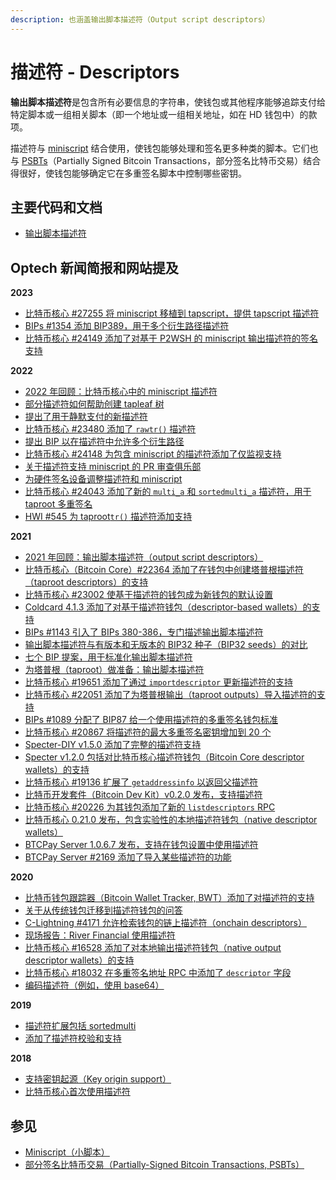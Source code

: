 ```yaml
---
description: 也涵盖输出脚本描述符（Output script descriptors）
---
```


# 描述符 - Descriptors

**输出脚本描述符**是包含所有必要信息的字符串，使钱包或其他程序能够追踪支付给特定脚本或一组相关脚本（即一个地址或一组相关地址，如在 HD 钱包中）的款项。

描述符与 [miniscript](https://bitcoinops.org/en/topics/miniscript/) 结合使用，使钱包能够处理和签名更多种类的脚本。它们也与 [PSBTs](https://bitcoinops.org/en/topics/psbt/)（Partially Signed Bitcoin Transactions，部分签名比特币交易）结合得很好，使钱包能够确定它在多重签名脚本中控制哪些密钥。

## 主要代码和文档

* [输出脚本描述符](https://github.com/bitcoin/bitcoin/blob/master/doc/descriptors.md)

## Optech 新闻简报和网站提及

**2023**

* [比特币核心 #27255 将 miniscript 移植到 tapscript，提供 tapscript 描述符](https://bitcoinops.org/en/newsletters/2023/10/18/#bitcoin-core-27255)
* [BIPs #1354 添加 BIP389，用于多个衍生路径描述符](https://bitcoinops.org/en/newsletters/2023/07/05/#bips-1354)
* [比特币核心 #24149 添加了对基于 P2WSH 的 miniscript 输出描述符的签名支持](https://bitcoinops.org/en/newsletters/2023/02/22/#bitcoin-core-24149)

**2022**

* [2022 年回顾：比特币核心中的 miniscript 描述符](https://bitcoinops.org/en/newsletters/2022/12/21/#miniscript-descriptors)
* [部分描述符如何帮助创建 tapleaf 树](https://bitcoinops.org/en/newsletters/2022/08/31/#why-isn-t-it-possible-to-add-an-op-return-commitment-or-some-arbitrary-script-inside-a-taproot-script-path-with-a-descriptor)
* [提出了用于静默支付的新描述符](https://bitcoinops.org/en/newsletters/2022/08/24/#updated-silent-payments-pr)
* [比特币核心 #23480 添加了 `rawtr()` 描述符](https://bitcoinops.org/en/newsletters/2022/08/17/#bitcoin-core-23480)
* [提出 BIP 以在描述符中允许多个衍生路径](https://bitcoinops.org/en/newsletters/2022/08/03/#multiple-derivation-path-descriptors)
* [比特币核心 #24148 为包含 miniscript 的描述符添加了仅监视支持](https://bitcoinops.org/en/newsletters/2022/07/20/#bitcoin-core-24148)
* [关于描述符支持 miniscript 的 PR 审查俱乐部](https://bitcoinops.org/en/newsletters/2022/06/08/#bitcoin-core-pr-review-club)
* [为硬件签名设备调整描述符和 miniscript](https://bitcoinops.org/en/newsletters/2022/05/18/#adapting-miniscript-and-output-script-descriptors-for-hardware-signing-devices)
* [比特币核心 #24043 添加了新的 `multi_a` 和 `sortedmulti_a` 描述符，用于 taproot 多重签名](https://bitcoinops.org/en/newsletters/2022/03/16/#bitcoin-core-24043)
* [HWI #545 为 taproot`tr()` 描述符添加支持](https://bitcoinops.org/en/newsletters/2022/01/05/#hwi-545)

**2021**

* [2021 年回顾：输出脚本描述符（output script descriptors）](https://bitcoinops.org/en/newsletters/2021/12/22/#descriptors)
* [比特币核心（Bitcoin Core）#22364 添加了在钱包中创建塔普根描述符（taproot descriptors）的支持](https://bitcoinops.org/en/newsletters/2021/12/01/#bitcoin-core-22364)
* [比特币核心 #23002 使基于描述符的钱包成为新钱包的默认设置](https://bitcoinops.org/en/newsletters/2021/10/27/#bitcoin-core-23002)
* [Coldcard 4.1.3 添加了对基于描述符钱包（descriptor-based wallets）的支持](https://bitcoinops.org/en/newsletters/2021/10/20/#coldcard-supports-descriptor-based-wallets)
* [BIPs #1143 引入了 BIPs 380-386，专门描述输出脚本描述符](https://bitcoinops.org/en/newsletters/2021/09/08/#bips-1143)
* [输出脚本描述符与有版本和无版本的 BIP32 种子（BIP32 seeds）的对比](https://bitcoinops.org/en/newsletters/2021/07/14/#fn:electrum-segwit)
* [七个 BIP 提案，用于标准化输出脚本描述符](https://bitcoinops.org/en/newsletters/2021/07/07/#bips-for-output-script-descriptors)
* [为塔普根（taproot）做准备：输出脚本描述符](https://bitcoinops.org/en/newsletters/2021/07/07/#preparing-for-taproot-3-taproot-descriptors)
* [比特币核心 #19651 添加了通过 `importdescriptor` 更新描述符的支持](https://bitcoinops.org/en/newsletters/2021/07/07/#bitcoin-core-19651)
* [比特币核心 #22051 添加了为塔普根输出（taproot outputs）导入描述符的支持](https://bitcoinops.org/en/newsletters/2021/06/09/#bitcoin-core-22051)
* [BIPs #1089 分配了 BIP87 给一个使用描述符的多重签名钱包标准](https://bitcoinops.org/en/newsletters/2021/05/26/#bips-1089)
* [比特币核心 #20867 将描述符的最大多重签名密钥增加到 20 个](https://bitcoinops.org/en/newsletters/2021/05/12/#bitcoin-core-20867)
* [Specter-DIY v1.5.0 添加了完整的描述符支持](https://bitcoinops.org/en/newsletters/2021/04/21/#specter-diy-v1-5-0)
* [Specter v1.2.0 包括对比特币核心描述符钱包（Bitcoin Core descriptor wallets）的支持](https://bitcoinops.org/en/newsletters/2021/03/24/#specter-v1-2-0-released)
* [比特币核心 #19136 扩展了 `getaddressinfo` 以返回父描述符](https://bitcoinops.org/en/newsletters/2021/02/24/#bitcoin-core-19136)
* [比特币开发套件（Bitcoin Dev Kit）v0.2.0 发布，支持描述符](https://bitcoinops.org/en/newsletters/2021/02/17/#bitcoin-dev-kit-v0-3-0-released)
* [比特币核心 #20226 为其钱包添加了新的 `listdescriptors` RPC](https://bitcoinops.org/en/newsletters/2021/02/03/#bitcoin-core-20226)
* [比特币核心 0.21.0 发布，包含实验性的本地描述符钱包（native descriptor wallets）](https://bitcoinops.org/en/newsletters/2021/01/20/#bitcoin-core-0-21-0)
* [BTCPay Server 1.0.6.7 发布，支持在钱包设置中使用描述符](https://bitcoinops.org/en/newsletters/2021/01/20/#btcpay-server-1-0-6-7)
* [BTCPay Server #2169 添加了导入某些描述符的功能](https://bitcoinops.org/en/newsletters/2021/01/20/#btcpay-server-2169)

**2020**

* [比特币钱包跟踪器（Bitcoin Wallet Tracker, BWT）添加了对描述符的支持](https://bitcoinops.org/en/newsletters/2020/12/16/#bitcoin-wallet-tracker-adds-descriptor-support)
* [关于从传统钱包迁移到描述符钱包的问答](https://bitcoinops.org/en/newsletters/2020/11/25/#how-will-the-migration-tool-from-a-bitcoin-core-legacy-wallet-to-a-descriptor-wallet-work)
* [C-Lightning #4171 允许检索钱包的链上描述符（onchain descriptors）](https://bitcoinops.org/en/newsletters/2020/11/18/#c-lightning-4171)
* [现场报告：River Financial 使用描述符](https://bitcoinops.org/en/river-descriptors-psbt/)
* [比特币核心 #16528 添加了对本地输出描述符钱包（native output descriptor wallets）的支持](https://bitcoinops.org/en/newsletters/2020/05/06/#bitcoin-core-16528)
* [比特币核心 #18032 在多重签名地址 RPC 中添加了 `descriptor` 字段](https://bitcoinops.org/en/newsletters/2020/02/12/#bitcoin-core-18032)
* [编码描述符（例如，使用 base64）](https://bitcoinops.org/en/newsletters/2020/01/08/#encoded-descriptors)

**2019**

* [描述符扩展包括 sortedmulti](https://bitcoinops.org/en/newsletters/2019/10/16/#bitcoin-core-17056)
* [添加了描述符校验和支持](https://bitcoinops.org/en/newsletters/2019/02/19/#bitcoin-core-15368)

**2018**

* [支持密钥起源（Key origin support）](https://bitcoinops.org/en/newsletters/2018/10/30/#bitcoin-core-14150)
* [比特币核心首次使用描述符](https://bitcoinops.org/en/newsletters/2018/07/24/#first-use-of-output-script-descriptors)

## 参见

* [Miniscript（小脚本）](https://bitcoinops.org/en/topics/miniscript/)
* [部分签名比特币交易（Partially-Signed Bitcoin Transactions, PSBTs）](https://bitcoinops.org/en/topics/psbt/)
